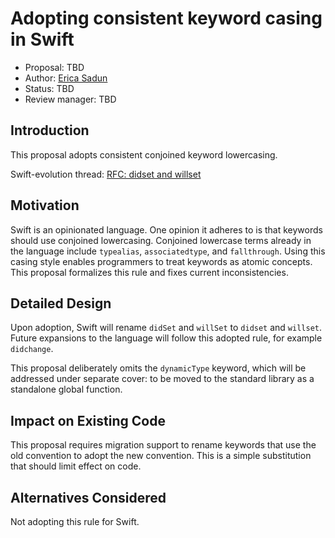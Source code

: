 # Adopting consistent keyword casing in Swift

* Proposal: TBD
* Author: [Erica Sadun](https://github.com/erica)
* Status: TBD
* Review manager: TBD

## Introduction

This proposal adopts consistent conjoined keyword lowercasing.

Swift-evolution thread:
[RFC: didset and willset](http://thread.gmane.org/gmane.comp.lang.swift.evolution/17534)

## Motivation

Swift is an opinionated language. One opinion it adheres to is that keywords should
use conjoined lowercasing. Conjoined lowercase terms already in the language include `typealias`, 
`associatedtype`, and `fallthrough`. Using this casing style enables programmers to treat 
keywords as atomic concepts. This proposal formalizes this rule and fixes current inconsistencies. 

## Detailed Design

Upon adoption, Swift will rename `didSet` and `willSet` to `didset` and `willset`.
Future expansions to the language will follow this adopted rule, for example `didchange`.

This proposal deliberately omits the `dynamicType` keyword, which will be addressed
under separate cover: to be moved to the standard library as a standalone global function.

## Impact on Existing Code

This proposal requires migration support to rename keywords that use the old convention to
adopt the new convention. This is a simple substitution that should limit effect on code.

## Alternatives Considered

Not adopting this rule for Swift.
